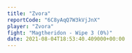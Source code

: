 ```yaml
---
title: "Zvora"
reportCode: "6C8yAqQ7W3kVjJnX"
player: "Zvora"
fight: "Magtheridon - Wipe 3 (0%)"
date: 2021-08-04T18:53:40.409000+00:00
---
```

